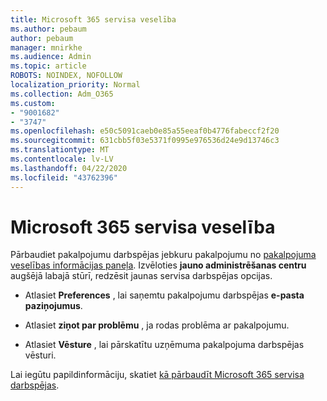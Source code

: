 ```yaml
---
title: Microsoft 365 servisa veselība
ms.author: pebaum
author: pebaum
manager: mnirkhe
ms.audience: Admin
ms.topic: article
ROBOTS: NOINDEX, NOFOLLOW
localization_priority: Normal
ms.collection: Adm_O365
ms.custom:
- "9001682"
- "3747"
ms.openlocfilehash: e50c5091caeb0e85a55eeaf0b4776fabeccf2f20
ms.sourcegitcommit: 631cbb5f03e5371f0995e976536d24e9d13746c3
ms.translationtype: MT
ms.contentlocale: lv-LV
ms.lasthandoff: 04/22/2020
ms.locfileid: "43762396"
---
```

# <a name="microsoft-365-service-health"></a>Microsoft 365 servisa veselība


Pārbaudiet pakalpojumu darbspējas jebkuru pakalpojumu no [pakalpojuma veselības informācijas paneļa](https://admin.microsoft.com/Adminportal/Home?source=applauncher#/servicehealth). Izvēloties **jauno administrēšanas centru** augšējā labajā stūrī, redzēsit jaunas servisa darbspējas opcijas.

- Atlasiet **Preferences** , lai saņemtu pakalpojumu darbspējas **e-pasta paziņojumus**.

- Atlasiet **ziņot par problēmu** , ja rodas problēma ar pakalpojumu.

- Atlasiet **Vēsture** , lai pārskatītu uzņēmuma pakalpojuma darbspējas vēsturi. 

Lai iegūtu papildinformāciju, skatiet [kā pārbaudīt Microsoft 365 servisa darbspējas](https://docs.microsoft.com/office365/enterprise/view-service-health). 